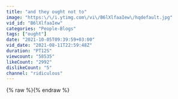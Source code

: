 ```yaml
---
title: "and they ought not to"
image: "https:\/\/i.ytimg.com\/vi\/B6lXlfaaIew\/hqdefault.jpg"
vid_id: "B6lXlfaaIew"
categories: "People-Blogs"
tags: ["ought"]
date: "2021-10-05T09:39:59+03:00"
vid_date: "2021-08-11T22:59:48Z"
duration: "PT12S"
viewcount: "58535"
likeCount: "2992"
dislikeCount: "5"
channel: "ridiculous"
---
```

{% raw %}{% endraw %}

